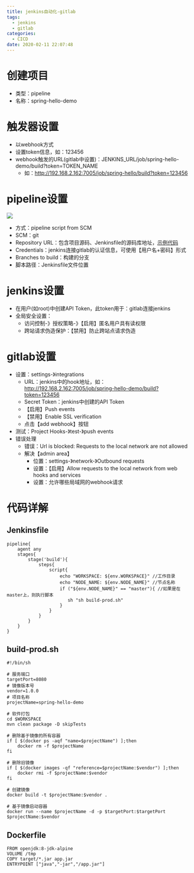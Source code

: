 ```yaml
---
title: jenkins自动化-gitlab
tags:
  - jenkins
  - gitlab
categories:
  - CICD
date: 2020-02-11 22:07:48
---
```


# 创建项目
* 类型：pipeline
* 名称：spring-hello-demo

# 触发器设置
* 以webhook方式
* 设置token信息，如：123456
* webhook触发的URL(gitlab中设置)：JENKINS_URL/job/spring-hello-demo/build?token=TOKEN_NAME
    - 如：http://192.168.2.162:7005/job/spring-hello/build?token=123456

# pipeline设置
![](https://simple0426-blog.oss-cn-beijing.aliyuncs.com/pipeline-scm.jpg)

* 方式：pipeline script from SCM
* SCM：git
* Repository URL：包含项目源码、Jenkinsfile的源码库地址，[示例代码](https://github.com/simple0426/spring-hello-demo.git)
* Credentials：jenkins连接gitlab的认证信息，可使用【用户名+密码】形式
* Branches to build：构建的分支
* 脚本路径：Jenkinsfile文件位置

# jenkins设置
* 在用户(如root)中创建API Token，此token用于：gitlab连接jenkins
* 全局安全设置：
    - 访问控制-》授权策略-》【启用】匿名用户具有读权限
    - 跨站请求伪造保护：【禁用】防止跨站点请求伪造

# gitlab设置
* 设置：settings-》integrations
    - URL：jenkins中的hook地址，如：http://192.168.2.162:7005/job/spring-hello-demo/build?token=123456
    - Secret Token：jenkins中创建的API Token
    - 【启用】Push events
    - 【禁用】Enable SSL verification
    - 点击【add webhook】按钮
* 测试：Project Hooks-》test-》push events
* 错误处理
    - 错误：Url is blocked: Requests to the local network are not allowed
    - 解决【admin area】
        + 位置：settings-》network-》Outbound requests
        + 设置：【启用】Allow requests to the local network from web hooks and services
        + 设置：允许哪些局域网的webhook请求

# 代码详解
## Jenkinsfile
```
pipeline{
    agent any
    stages{
        stage('build'){
            steps{
                script{
                    echo "WORKSPACE: ${env.WORKSPACE}" //工作目录
                    echo "NODE_NAME: ${env.NODE_NAME}" //节点名称
                    if ("${env.NODE_NAME}" == "master"){ //如果是在master上，则执行脚本
                       sh "sh build-prod.sh"
                    }
                }
            }
        }
    }
}
```
## build-prod.sh
```
#!/bin/sh

# 服务端口
targetPort=8080
# 镜像版本号
vendor=1.0.0
# 项目名称
projectName=spring-hello-demo

# 软件打包
cd $WORKSPACE
mvn clean package -D skipTests

# 删除基于镜像的所有容器
if [ $(docker ps -aqf "name=$projectName") ];then 
    docker rm -f $projectName
fi

# 删除旧镜像
if [ $(docker images -qf "reference=$projectName:$vendor") ];then 
    docker rmi -f $projectName:$vendor
fi
 
# 创建镜像
docker build -t $projectName:$vendor .
 
# 基于镜像启动容器
docker run --name $projectName -d -p $targetPort:$targetPort $projectName:$vendor
```
## Dockerfile
```
FROM openjdk:8-jdk-alpine
VOLUME /tmp
COPY target/*.jar app.jar
ENTRYPOINT ["java","-jar","/app.jar"]
```
